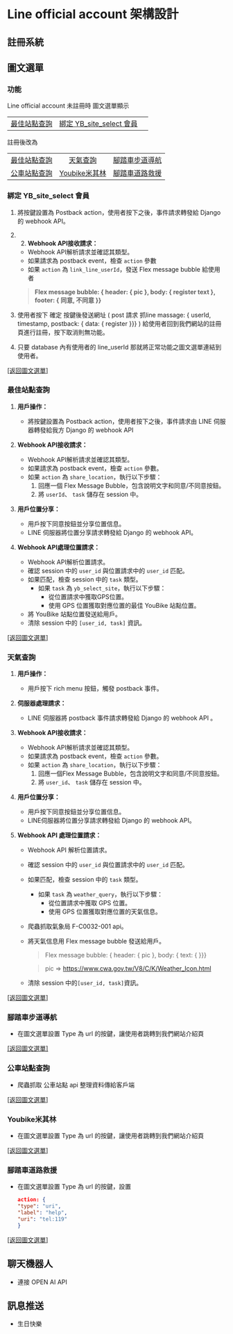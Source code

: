 # Line official account 架構設計

## 註冊系統



## 圖文選單

### 功能
Line official account 未註冊時 圖文選單顯示

| | | |
| :-: | :-: | :-: |
[最佳站點查詢](#最佳站點查詢) | [綁定 YB_site_select 會員](#綁定-yb_site_select-會員)

註冊後改為

| | | |
| :-: | :-: | :-: |
| [最佳站點查詢](#最佳站點查詢) | [天氣查詢](#天氣查詢) | [腳踏車步道導航](#腳踏車步道導航) |
| [公車站點查詢](#公車站點查詢) | [Youbike米其林](#youbike米其林) | [腳踏車道路救援](#腳踏車道路救援) |

### 綁定 YB_site_select 會員

1. 將按鍵設置為 Postback action，使用者按下之後，事件請求轉發給 Django 的 webhook API。
2. 2. **Webhook API接收請求：**
    - Webhook API解析請求並確認其類型。
    - 如果請求為 postback event，檢查 `action` 參數
    - 如果 `action` 為 `link_line_userId`，發送 Flex message bubble 給使用者

    >**Flex message bubble: { header: { pic }, body: { register text }, footer: { 同意, 不同意 }}**
2. 使用者按下 確定 按鍵後發送網址 ( post 請求 抓line massage: { userId, timestamp, postback: { data: { register }}} ) 給使用者回到我們網站的註冊頁進行註冊，按下取消則無功能。
3. 只要 database 內有使用者的 line_userId 那就將正常功能之圖文選單連結到使用者。


[[返回圖文選單]](#圖文選單)

### 最佳站點查詢

1. **用戶操作：**
    - 將按鍵設置為 Postback action，使用者按下之後，事件請求由 LINE 伺服器轉發給我方 Django 的 webhook API

2. **Webhook API接收請求：**
    - Webhook API解析請求並確認其類型。
    - 如果請求為 postback event，檢查 `action` 參數。
    - 如果 `action` 為 `share_location`，執行以下步驟：
        1. 回應一個 Flex Message Bubble，包含說明文字和同意/不同意按鈕。
        2. 將 `userId`、 `task` 儲存在 session 中。

3. **用戶位置分享：**
    - 用戶按下同意按鈕並分享位置信息。
    - LINE 伺服器將位置分享請求轉發給 Django 的 webhook API。

4. **Webhook API處理位置請求：**
    - Webhook API解析位置請求。
    - 確認 session 中的 `user_id` 與位置請求中的 `user_id` 匹配。
    - 如果匹配，檢查 session 中的 `task` 類型。
        - 如果 `task` 為 `yb_select_site`，執行以下步驟：
            - 從位置請求中獲取GPS位置。
            - 使用 GPS 位置獲取對應位置的最佳 YouBike 站點位置。
    - 將 YouBike 站點位置發送給用戶。
    - 清除 session 中的 `[user_id, task]` 資訊。

[[返回圖文選單]](#圖文選單)

### 天氣查詢

1. **用戶操作：**
    - 用戶按下 rich menu 按鈕，觸發 postback 事件。

2. **伺服器處理請求：**
    - LINE 伺服器將 postback 事件請求轉發給 Django 的 webhook API 。

3. **Webhook API接收請求：**
    - Webhook API解析請求並確認其類型。
    - 如果請求為 postback event，檢查 `action` 參數。
    - 如果 `action` 為 `share_location`，執行以下步驟：
        1. 回應一個Flex Message Bubble，包含說明文字和同意/不同意按鈕。
        2. 將 `user_id`、 `task` 儲存在 session 中。

4. **用戶位置分享：**
    - 用戶按下同意按鈕並分享位置信息。
    - LINE伺服器將位置分享請求轉發給 Django 的 webhook API。

5. **Webhook API 處理位置請求：**
    - Webhook API 解析位置請求。
    - 確認 session 中的 `user_id` 與位置請求中的 `user_id` 匹配。
    - 如果匹配，檢查 session 中的 `task` 類型。
        - 如果 `task` 為 `weather_query`，執行以下步驟：
            - 從位置請求中獲取 GPS 位置。
            - 使用 GPS 位置獲取對應位置的天氣信息。
    - 爬蟲抓取氣象局 F-C0032-001 api。
    - 將天氣信息用 Flex message bubble 發送給用戶。

        > Flex message bubble: { header: { pic },
         body: { text: {  }}}

        >pic => https://www.cwa.gov.tw/V8/C/K/Weather_Icon.html
    - 清除 session 中的`[user_id, task]`資訊。

[[返回圖文選單]](#圖文選單)

### 腳踏車步道導航

- 在圖文選單設置 Type 為 url 的按鍵，讓使用者跳轉到我們網站介紹頁

[[返回圖文選單]](#圖文選單)

### 公車站點查詢

- 爬蟲抓取 公車站點 api 整理資料傳給客戶端

[[返回圖文選單]](#圖文選單)

### Youbike米其林

- 在圖文選單設置 Type 為 url 的按鍵，讓使用者跳轉到我們網站介紹頁

[[返回圖文選單]](#圖文選單)

### 腳踏車道路救援

- 在圖文選單設置 Type 為 url 的按鍵，設置

    ```json
    action: {
    "type": "uri",
    "label": "help",
    "uri": "tel:119"
    }
    ```

[[返回圖文選單]](#圖文選單)


## 聊天機器人

- 連接 OPEN AI API

## 訊息推送
- 生日快樂